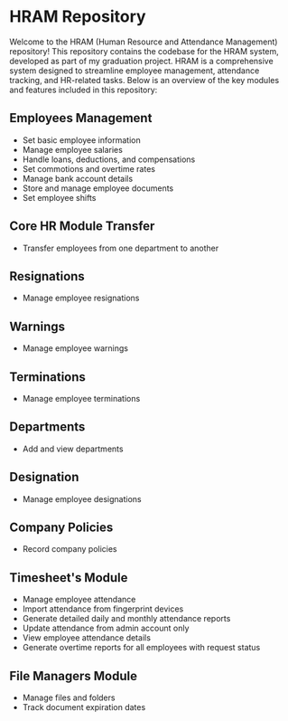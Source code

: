 # HRAM Repository

Welcome to the HRAM (Human Resource and Attendance Management) repository! This repository contains the codebase for the HRAM system, developed as part of my graduation project. HRAM is a comprehensive system designed to streamline employee management, attendance tracking, and HR-related tasks. Below is an overview of the key modules and features included in this repository:

## Employees Management

- Set basic employee information
- Manage employee salaries
- Handle loans, deductions, and compensations
- Set commotions and overtime rates
- Manage bank account details
- Store and manage employee documents
- Set employee shifts

## Core HR Module Transfer

- Transfer employees from one department to another

## Resignations

- Manage employee resignations

## Warnings

- Manage employee warnings

## Terminations

- Manage employee terminations

## Departments

- Add and view departments

## Designation

- Manage employee designations

## Company Policies

- Record company policies

## Timesheet's Module

- Manage employee attendance
- Import attendance from fingerprint devices
- Generate detailed daily and monthly attendance reports
- Update attendance from admin account only
- View employee attendance details
- Generate overtime reports for all employees with request status

## File Managers Module

- Manage files and folders
- Track document expiration dates


